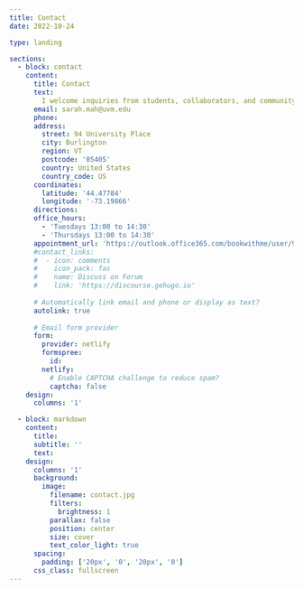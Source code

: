 ```yaml
---
title: Contact
date: 2022-10-24

type: landing

sections:
  - block: contact
    content:
      title: Contact
      text: 
        I welcome inquiries from students, collaborators, and community partners interested health, neighborhoods, and population research. You can reach me by filling out this form or by email.
      email: sarah.mah@uvm.edu
      phone: 
      address:
        street: 94 University Place
        city: Burlington
        region: VT
        postcode: '05405'
        country: United States
        country_code: US
      coordinates:
        latitude: '44.47784'
        longitude: '-73.19866'
      directions: 
      office_hours:
        - 'Tuesdays 13:00 to 14:30'
        - 'Thursdays 13:00 to 14:30'
      appointment_url: 'https://outlook.office365.com/bookwithme/user/940ecdba4b7742fc9d1ee9eaba111a05@uvm.edu?anonymous&ep=plink'
      #contact_links:
      #  - icon: comments
      #    icon_pack: fas
      #    name: Discuss on Forum
      #    link: 'https://discourse.gohugo.io'
    
      # Automatically link email and phone or display as text?
      autolink: true
    
      # Email form provider
      form:
        provider: netlify
        formspree:
          id:
        netlify:
          # Enable CAPTCHA challenge to reduce spam?
          captcha: false
    design:
      columns: '1'

  - block: markdown
    content:
      title:
      subtitle: ''
      text:
    design:
      columns: '1'
      background:
        image: 
          filename: contact.jpg
          filters:
            brightness: 1
          parallax: false
          position: center
          size: cover
          text_color_light: true
      spacing:
        padding: ['20px', '0', '20px', '0']
      css_class: fullscreen
---
```


